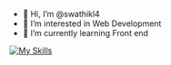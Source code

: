 - 👋 Hi, I’m @swathikl4
- 👀 I’m interested in Web Development
- 🌱 I’m currently learning Front end

<!---
swathikl4/swathikl4 is a ✨ special ✨ repository because its `README.md` (this file) appears on your GitHub profile.
You can click the Preview link to take a look at your changes.
--->
[![My Skills](https://skills.thijs.gg/icons?i=html,css,js,c,git,py,mysql,replit,vscode)](https://skills.thijs.gg)
